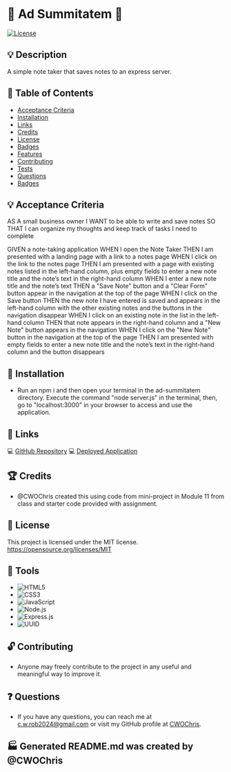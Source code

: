 # :memo: Ad Summitatem :memo:
[![License](https://img.shields.io/badge/License-MIT-blue.svg)](https://opensource.org/licenses/MIT)

## :bulb: Description
A simple note taker that saves notes to an express server.


## :bookmark: Table of Contents
* [Acceptance Criteria](#acceptance-criteria)
* [Installation](#installation)
* [Links](#links)
* [Credits](#credits)
* [License](#license)
* [Badges](#badges)
* [Features](#features)
* [Contributing](#contributing)
* [Tests](#tests)
* [Questions](#questions)
* [Badges](#badges)

## :bulb: Acceptance Criteria

AS A small business owner
I WANT to be able to write and save notes
SO THAT I can organize my thoughts and keep track of tasks I need to complete

GIVEN a note-taking application
WHEN I open the Note Taker
THEN I am presented with a landing page with a link to a notes page
WHEN I click on the link to the notes page
THEN I am presented with a page with existing notes listed in the left-hand column, plus empty fields to enter a new note title and the note’s text in the right-hand column
WHEN I enter a new note title and the note’s text
THEN a "Save Note" button and a "Clear Form" button appear in the navigation at the top of the page
WHEN I click on the Save button
THEN the new note I have entered is saved and appears in the left-hand column with the other existing notes and the buttons in the navigation disappear
WHEN I click on an existing note in the list in the left-hand column
THEN that note appears in the right-hand column and a "New Note" button appears in the navigation
WHEN I click on the "New Note" button in the navigation at the top of the page
THEN I am presented with empty fields to enter a new note title and the note’s text in the right-hand column and the button disappears

## :file_folder: Installation
* Run an npm i and then open your terminal in the ad-summitatem directory.  Execute the command "node server.js" in the terminal, then, go to "localhost:3000" in your browser to access and use the application.

## :link: Links
:computer: [GitHub Repository](https://github.com/CWOChris/ad-summitatem)
:computer: [Deployed Application](https://CWOChris.github.io/ad-summitatem)

## :trophy: Credits
* @CWOChris created this using code from mini-project in Module 11 from class and starter code provided with assignment.

## :ticket: License
This project is licensed under the MIT license. https://opensource.org/licenses/MIT

## :hammer: Tools
* ![HTML5](https://img.shields.io/badge/HTML-5-blue)
* ![CSS3](https://img.shields.io/badge/CSS-3-blue)
* ![JavaScript](https://img.shields.io/badge/JavaScript-100%25-blue)
* ![Node.js](https://img.shields.io/badge/Node.js-14.15.4-blue)
* ![Express.js](https://img.shields.io/badge/Express.js-4.17.1-blue)
* ![UUID](https://img.shields.io/badge/UUID-9.0.1-blue)

## :unlock: Contributing
* Anyone may freely contribute to the project in any useful and meaningful way to improve it.

## :question: Questions
* If you have any questions, you can reach me at c.w.rob2024@gmail.com or visit my GitHub profile at [CWOChris](https://github.com/CWOChris).

## :factory: Generated README.md was created by @CWOChris
